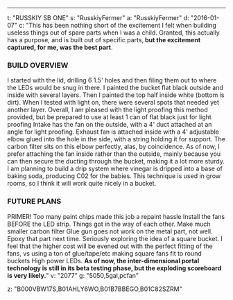 ---
t: "RUSSKIY SB ONE"
s: "RusskiyFermer"
a: "RusskiyFermer"
d: "2016-01-07"
c: "This has been nothing short of the excitement I felt when building useless things out of spare parts when I was a child. Granted, this actually has a purpose, and is built out of specific parts,<strong> but the excitement captured, for me, was the best part</strong>.
   
<h3>BUILD OVERVIEW</h3>
I started with the lid, drilling 6 1.5' holes and then filing them out to where the LEDs would be snug in there. I painted the bucket flat black outside and inside with several layers. Then I painted the top half inside white (bottom is dirt). When I tested with light on, there were several spots that needed yet another layer. Overall, I am pleased with the light proofing this method provided, but be prepared to use at least 1 can of flat black just for light proofing
Intake has the fan on the outside, with a 4' duct attached at an angle for light proofing. Exhaust fan is attached inside with a 4' adjustable elbow glued into the hole in the side, with a string holding it for support. The carbon filter sits on this elbow perfectly, alas, by coincidence.
As of now, I prefer attaching the fan inside rather than the outside, mainly because you can then secure the ducting through the bucket, making it a lot more sturdy. I am planning to build a drip system where vinegar is dripped into a base of baking soda, producing C02 for the babies. This technique is used in grow rooms, so I think it will work quite nicely in a bucket.

<h3>FUTURE PLANS</h3>
PRIMER! Too many paint chips made this job a repaint hassle Install the fans BEFORE the LED strip. Things got in the way of each other. Make much smaller carbon filter Glue gun goes not work on the metal part, not well. Epoxy that part next time. Seriously exploring the idea of a square bucket. I feel that the higher cost will be evened out with the perfect fitting of the fans, vs using a ton of glue/tape/etc making square fans fit to round buckets High power LEDs.
<strong>As of now, the inter-dimensional portal technology is still in its beta testing phase, but the exploding scoreboard is very likely.</strong>"
v: "2077"
g: "5050,5gal,pcfan"

z: "B000VBW17S,B01AHLY6WO,B01B7BBEGO,B01C82SZRM"
